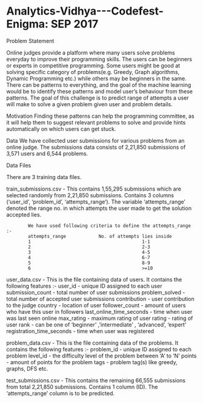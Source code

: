# Analytics-Vidhya---Codefest-Enigma: SEP 2017

Problem Statement
 
Online judges provide a platform where many users solve problems everyday to improve their programming skills. The users can be beginners or experts in competitive programming. Some users might be good at solving specific category of problems(e.g. Greedy, Graph algorithms, Dynamic Programming etc.) while others may be beginners in the same. There can be patterns to everything, and the goal of the machine learning would be to identify these patterns and model user’s behaviour from these patterns.
The goal of this challenge is to predict range of attempts a user will make to solve a given problem given user and problem details.
 
Motivation
Finding these patterns can help the programming committee, as it will help them to suggest relevant problems to solve and provide hints automatically on which users can get stuck.
 
Data
We have collected user submissions for various problems from an online judge. The submissions data consists of 2,21,850 submissions of 3,571 users and 6,544 problems.
 
Data Files
 
There are 3 training data files.
 
train_submissions.csv - This contains 1,55,295 submissions which are selected randomly from 2,21,850 submissions. Contains 3 columns (‘user_id’, ‘problem_id’, ‘attempts_range’). The variable ‘attempts_range’ denoted the range no. in which attempts the user made to get the solution accepted lies.
 
            We have used following criteria to define the attempts_range :-
            attempts_range            No. of attempts lies inside
            1                                         1-1
            2                                         2-3
            3                                         4-5
            4                                         6-7
            5                                         8-9
            6                                         >=10
           
user_data.csv - This is the file containing data of users. It contains the following features :-
user_id - unique ID assigned to each user
submission_count - total number of user submissions
problem_solved - total number of accepted user submissions
contribution - user contribution to the judge
country - location of user
follower_count - amount of users who have this user in followers
last_online_time_seconds - time when user was last seen online
max_rating - maximum rating of user
rating - rating of user
rank - can be one of ‘beginner’ ,’intermediate’ , ‘advanced’, ‘expert’
registration_time_seconds - time when user was registered
 
problem_data.csv - This is the file containing data of the problems. It contains the following features :-
problem_id - unique ID assigned to each problem
level_id - the difficulty level of the problem between ‘A’ to ‘N’
points - amount of points for the problem
tags - problem tag(s) like greedy, graphs, DFS etc.
 
test_submissions.csv - This contains the remaining 66,555 submissions from total 2,21,850 submissions. Contains 1 column (ID). The ‘attempts_range’ column is to be predicted.
 
